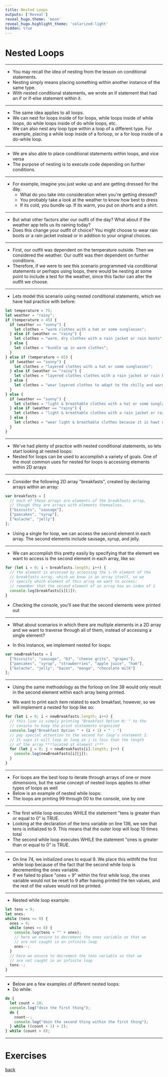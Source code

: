 ```yaml
---
title: Nested Loops
outputs: ['Reveal']
reveal_hugo.theme: 'moon'
reveal_hugo.highlight_theme: 'solarized-light'
hidden: true
---
```


# Nested Loops 

---

* You may recall the idea of nesting from the lesson on conditional statements. 
* Nesting simply means placing something within another instance of the same type.
* With nested conditional statements, we wrote an if statement that had an if or if-else statement within it.

---

* The same idea applies to all loops.
* We can nest for loops inside of for loops, while loops inside of while loops, do while loops inside of do while loops, etc.
* We can also nest any loop type within a loop of a different type. For example, placing a while loop inside of a forloop, or a for loop inside of a do-while loop.

---

* We are also able to place conditional statements within loops, and vice versa
* The purpose of nesting is to execute code depending on further conditions.

---

* For example, imagine you just woke up and are getting dressed for the day. 
    * What do you take into consideration when you're getting dressed? 
    * You probably take a look at the weather to know how best to dress
    * If its cold, you bundle up. If its warm, you put on shorts and a shirt.
    
---
  
  * But what other factors alter our outfit of the day? What about if the weather app tells us its raining today? 
  * Does this change your outfit of choice? You might choose to wear rain boots or a rain jacket instead or in addition to your original choices.

--- 

  * First, our outfit was dependent on the temperature outside. Then we considered the weather. Our outfit was then dependent on further conditions. 
  * Therefore, if we were to see this scenario programmed via conditional statements or perhaps using loops, there would be nesting at some point to include a test for the weather, since this factor can alter the outfit we choose.

---

* Lets model this scenario using nested conditional statements, which we have had practice with before:

```js
let temperature = 75;
let weather = "rainy";
if (temperature < 45) {
  if (weather == "sunny") {
    let clothes = "warm clothes with a hat or some sunglasses";
  } else if (weather == "rainy") {
    let clothes = "warm, dry clothes with a rain jacket or rain boots";
  } else {
    let clothes = "bundle up in warm clothes";
  }
} else if (temperature < 65) {
  if (weather == "sunny") {
    let clothes = "layered clothes with a hat or some sunglasses";
  } else if (weather == "rainy") {
    let clothes = "layered clothes clothes with a rain jacket or rain boots";
  } else {
    let clothes = "wear layered clothes to adapt to the chilly and warm parts of the day";
  }
} else {
  if (weather == "sunny") {
    let clothes = "light & breathable clothes with a hat or some sunglasses";
  } else if (weather == "rainy") {
    let clothes = "light & breathable clothes with a rain jacket or rain boots";
  } else {
    let clothes = "wear light & breathable clothes because it is hawt outside";
  }
}
```

---

* We've had plenty of practice with nested conditional statements, so lets start looking at nested loops:
* Nested for loops can be used to accomplish a variety of goals. One of the most common uses for nested for loops is accessing elements within 2D arrays 

---

* Consider the following 2D array "breakfasts", created by declaring arrays within an array:

```js
var breakfasts = [
  // each of these arrays are elements of the breakfasts array, 
  // though they are arrays with elements themselves.
  ["biscuits", "sausage"],
  ["pancakes", "syrup"],
  ["kolache", "jelly"]
];
```

* Using a single for loop, we can access the second element in each array. The second elements include sausage, syrup, and jelly.

---

* We can accomplish this pretty easily by specifying that the element we want to access is the second element in each array, like so: 

```js
for (let i = 0; i < breakfasts.length; i++) {
  // the element is accessed by accessing the i-th element of the 
  // breakfasts array, which we know is an array itself, so we 
  // specify which element of this array we want to access:
  // remember that the second element of an array has an index of 1 
  console.log(breakfasts[i][1]);
}
```

* Checking the console, you'll see that the second elements were printed out

---

* What about scenarios in which there are multiple elements in a 2D array and we want to traverse through all of them, instead of accessing a single element? 

* In this instance, we implement nested for loops:

```js
var newBreakfasts = [
  ["biscuits", "sausage", "OJ", "cheese grits", "grapes"],
  ["pancakes", "syrup", "strawberries", "apple juice", "ham"],
  ["kolache", "jelly", "bacon", "mango", "chocolate milk"]
];
```

---

* Using the same methodology as the forloop on line 38 would only result in the second element within each array being printed.

* We want to print each item related to each breakfast, however, so we will implement a nested for loop like so:

```js
for (let i = 0; i < newBreakfasts.length; i++) {
  // this line is simply printing "Breakfast Option N: " to the 
  // console to keep the print statements organized
  console.log("Breakfast Option " + (i + 1) + " : ")
  // pay special attention to the second for loop's statement 2. 
  // It says it will loop as long as j is less than the length 
  // of the array ***located at element i***
  for (let j = 0; j < newBreakfasts[i].length; j++) {
    console.log(newBreakfasts[i][j]);
  }
}
```

---

* For loops are the best loop to iterate through arrays of one or more dimensions, but the same concept of nested loops applies to other types of loops as well
* Below is an example of nested while loops:
* The loops are printing 99 through 00 to the console, one by one 

---

* The first while loop executes WHILE the statement "tens is greater than or equal to 0" is TRUE. 
* Looking at the declaration of the tens variable on line 136, we see that tens is initialized to 9. This means that the outer loop will loop 10 times total
* The second while loop executes WHILE the statement "ones is greater than or equal to 0" is TRUE. 

---

* On line 74, we initialized ones to equal 9. We place this withIN the first while loop because of the fact that the second while loop is decrementing the ones variable.
* If we failed to place "ones = 9" within the first while loop, the ones variable would not be reset to 9 after having printed the ten values, and the rest of the values would not be printed. 

---

* Nested while loop example:

```js
let tens = 9;
let ones;
while (tens >= 0) {
  ones = 9;
  while (ones >= 0) {
    console.log(tens + "" + ones);
    // here we ensure to decrement the ones variable so that we 
    // are not caught in an infinite loop
    ones--;
  }
  // here we ensure to decrement the tens variable so that we 
  // are not caught in an infinite loop
  tens--;
}
```

---

* Below are a few examples of different nested loops:
* Do while: 

```js
do {
  let count = 10;
  console.log("doin the first thing");
  do {
    count--;
    console.log("doin the second thing within the first thing");
  } while ((count + 1) > 2);
} while (count > 0);
```

---

# Exercises

[back](..)